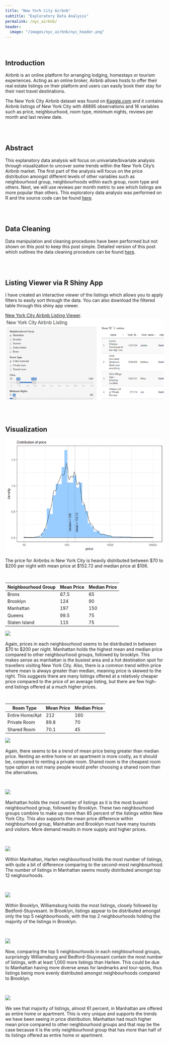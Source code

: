 ```yaml
---
title: "New York City Airbnb"
subtitle: "Exploratory Data Analysis"
permalink: /nyc_airbnb/
header:
  image: "/images/nyc_airbnb/nyc_header.png"
---
```


<br/>

Introduction
------------

Airbnb is an online platform for arranging lodging, homestays or tourism experiences. Acting as an online broker, Airbnb allows hosts to offer their real estate listings on their platform and users can easily book their stay for their next travel destinations.

The New York City Airbnb dataset was found on [Kaggle.com](https://www.kaggle.com/dgomonov/new-york-city-airbnb-open-data) and it contains Airbnb listings of New York City with 48895 observations and 16
variables such as price, neighbourhood, room type, minimum nights, reviews per month and last review date.

<br/>
<br/>


Abstract
--------
This explanatory data analysis will focus on univariate/bivariate analysis through visualization to uncover some trends within the New York City’s Airbnb market. The first part of the analysis will focus on the price distribution amongst different levels of other variables such as neighbourhood group, neighbourhoods within each group, room type and others. Next, we will use reviews per month metric to see which listings are more popular than others. This exploratory data analysis was performed on R and the source code can be found [here](https://github.com/junsu-ku/NYC-Airbnb-EDA-in-R).

<br/>
<br/>


Data Cleaning
-------------
Data manipulation and cleaning procedures have been performed but not shown on this post to keep this post simple. Detailed version of this post which outlines the data cleaning procedure can be found [here](https://junsu-ku.github.io/NYC-Airbnb-EDA-in-R/).

<br/>
<br/>


Listing Viewer via R Shiny App
------------------------------
I have created an interactive viewer of the listings which allows you to apply filters to easily sort through the data. You can also download the filtered table through this shiny app viewer.

[New York City Airbnb Listing Viewer](https://junsu-ku.shinyapps.io/listing_viewer_shiny_app/).
![](/images/nyc_airbnb/shiny_app.PNG)

<br/>
<br/>


Visualization
-------------
![](/images/nyc_airbnb/unnamed-chunk-6-1.png)

The price for Airbnbs in New York City is heavily distributed between $70 to $200 per night with mean price at $152.72 and median price at $106.

<br/>

| Neighbourhood Group | Mean Price | Median Price |
|---------------------|------------|--------------|
| Bronx               | 87.5       | 65           |
| Brooklyn            | 124        | 90           |
| Manhattan           | 197        | 150          |
| Queens              | 99.5       | 75           |
| Staten Island       | 115        | 75           |

![](NYC-Airbnb-rmarkdown_files/figure-markdown_github/unnamed-chunk-7-1.png)

Again, prices in each neighbourhood seems to be distributed in between
$70 to $200 per night. Manhattan holds the highest mean and median price
compared to other neighbourhood groups, followed by brooklyn. This makes
sense as manhattan is the busiest area and a hot destination spot for
travellers visiting New York City. Also, there is a common trend within
price where mean is always greater than median, meaning price is skewed
to the right. This suggests there are many listings offered at a
relatively cheaper price compared to the price of an average listing,
but there are few high-end listings offered at a much higher prices.

<br/>

| Room Type       | Mean Price | Median Price |
|-----------------|------------|--------------|
| Entire Home/Apt | 212        | 160          |
| Private Room    | 89.8       | 70           |
| Shared Room     | 70.1       | 45           |

![](NYC-Airbnb-rmarkdown_files/figure-markdown_github/unnamed-chunk-8-1.png)

Again, there seems to be a trend of mean price being greater than median
price. Renting an entire home or an apartment is more costly, as it
should be, compared to renting a private room. Shared room is the
cheapest room type option as not many people would prefer choosing a
shared room than the alternatives.

<br/>

![](NYC-Airbnb-rmarkdown_files/figure-markdown_github/unnamed-chunk-9-1.png)

Manhattan holds the most number of listings as it is the most busiest
neighbourhood group, followed by Brooklyn. These two neighbourhood
groups combine to make up more than 85 percent of the listings within
New York City. This also supports the mean price difference within
neighbourhood group, Manhattan and Brooklyn must have many tourists and
visitors. More demand results in more supply and higher prices.

<br/>

![](NYC-Airbnb-rmarkdown_files/figure-markdown_github/unnamed-chunk-10-1.png)

Within Manhattan, Harlen neighbourhood holds the most number of
listings, with quite a bit of difference comparing to the second-most
neighbourhood. The number of listings in Manhattan seems mostly
distributed amongst top 12 neighourhoods.

<br/>

![](NYC-Airbnb-rmarkdown_files/figure-markdown_github/unnamed-chunk-11-1.png)

Within Brooklyn, Williamsburg holds the most listings, closely followed
by Bedford-Stuyvesant. In Brooklyn, listings appear to be distributed
amongst only the top 5 neighbourhoods, with the top 2 neighbourhoods
holding the majority of the listings in Brooklyn.

<br/>

![](NYC-Airbnb-rmarkdown_files/figure-markdown_github/unnamed-chunk-12-1.png)

Now, comparing the top 5 neighbourhoods in each neighbourhood groups,
surprisingly Williamsburg and Bedford-Stuyvesant contain the most number
of listings, with at least 1,000 more listings than Harlem. This could
be due to Manhattan having more diverse areas for landmarks and
tour-spots, thus listings being more evenly distributed amongst
neighbourhoods compared to Brooklyn.

<br/>

![](NYC-Airbnb-rmarkdown_files/figure-markdown_github/unnamed-chunk-13-1.png)

We see that majority of listings, almost 61 percent, in Manhattan are
offered as entire home or apartment. This is very unique and supports
the trends we have been seeing in price distribution. Manhattan had much
higher mean price compared to other neighbourhood groups and that may be
the case because it is the only neighbourhood group that has more than
half of its listings offered as entire home or apartment.
